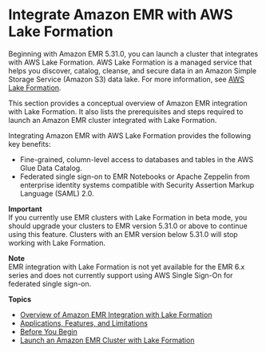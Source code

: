 # Integrate Amazon EMR with AWS Lake Formation<a name="emr-lake-formation"></a>

Beginning with Amazon EMR 5\.31\.0, you can launch a cluster that integrates with AWS Lake Formation\. AWS Lake Formation is a managed service that helps you discover, catalog, cleanse, and secure data in an Amazon Simple Storage Service \(Amazon S3\) data lake\. For more information, see [AWS Lake Formation](https://docs.aws.amazon.com/lake-formation/latest/dg/what-is-lake-formation.html)\.

This section provides a conceptual overview of Amazon EMR integration with Lake Formation\. It also lists the prerequisites and steps required to launch an Amazon EMR cluster integrated with Lake Formation\. 

Integrating Amazon EMR with AWS Lake Formation provides the following key benefits:
+ Fine\-grained, column\-level access to databases and tables in the AWS Glue Data Catalog\. 
+ Federated single sign\-on to EMR Notebooks or Apache Zeppelin from enterprise identity systems compatible with Security Assertion Markup Language \(SAML\) 2\.0\. 

**Important**  
If you currently use EMR clusters with Lake Formation in beta mode, you should upgrade your clusters to EMR version 5\.31\.0 or above to continue using this feature\. Clusters with an EMR version below 5\.31\.0 will stop working with Lake Formation\.

**Note**  
EMR integration with Lake Formation is not yet available for the EMR 6\.x series and does not currently support using AWS Single Sign\-On for federated single sign\-on\.

**Topics**
+ [Overview of Amazon EMR Integration with Lake Formation](emr-lf-conceptual.md)
+ [Applications, Features, and Limitations](emr-lf-scope.md)
+ [Before You Begin](emr-lf-prerequisites.md)
+ [Launch an Amazon EMR Cluster with Lake Formation](emr-lf-launch.md)